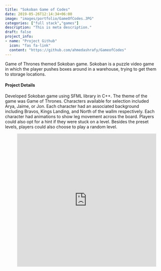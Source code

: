 ```yaml
---
title: "Sokoban Game of Codes"
date: 2019-05-26T12:14:34+06:00
image: "images/portfolio/GameOfCodes.JPG"
categories: ["full stack","games"]
description: "This is meta description."
draft: false
project_info:
- name: "Project Github"
  icon: "fas fa-link"
  content: "https://github.com/ahmedashrafy/GameofCodes"
---
```


Game of Thrones themed Sokoban game. Sokoban is a puzzle video game in which the player pushes boxes around in a warehouse, trying to get them to storage locations.


#### Project Details

Developed Sokoban game using SFML library in C++. The theme of the game was Game of Thrones. Characters available for selection included Arya, Jaime, or Jon. Each character had an associated background including Bravos, Kings Landing, and North of the wallm respectively. Each character had animations to show leg movement across the board. Players could also opt for a hint if they were stuck on a level. Besides the preset levels, players could also choose to play a random level. 

<figure class="video_container">
  <iframe src="https://www.youtube.com/embed/nKSTHz0RWK8" frameborder="0" allowfullscreen="true" width="460" height="440"> </iframe>
</figure>

